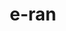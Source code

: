 ---
title: e-ran
category: Web Design
category_slug: web-design
type: gallery
image: images/works/work5.jpg
link: https://e-ran.app/
gallery:
  - images/works/work5.jpg
  - images/works/work6.jpg
  - images/works/work7.jpg
---